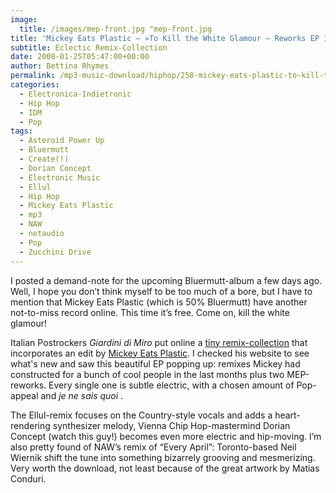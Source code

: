 ```yaml
---
image:
  title: /images/mep-front.jpg "mep-front.jpg
title: 'Mickey Eats Plastic – »To Kill the White Glamour – Reworks EP 1« (Sijis Netlabel)'
subtitle: Eclectic Remix-Collection
date: 2008-01-25T05:47:00+00:00
author: Bettina Rhymes
permalink: /mp3-music-download/hiphop/258-mickey-eats-plastic-to-kill-the-white-glamour-reworks-ep-1
categories:
  - Electronica-Indietronic
  - Hip Hop
  - IDM
  - Pop
tags:
  - Asteroid Power Up
  - Bluermutt
  - Create(!)
  - Dorian Concept
  - Electronic Music
  - Ellul
  - Hip Hop
  - Mickey Eats Plastic
  - mp3
  - NAW
  - netaudio
  - Pop
  - Zucchini Drive
---
```

I posted a demand-note for the upcoming Bluermutt-album a few days ago. Well, I hope you don’t think myself to be too much of a bore, but I have to mention that Mickey Eats Plastic (which is 50% Bluermutt) have another not-to-miss record online. This time it’s free. Come on, kill the white glamour!<!--more-->

Italian Postrockers _Giardini di Míro_ put online a [tiny remix-collection](http://www.giardinidimiro.com/wordpress/?p=103) that incorporates an edit by [Mickey Eats Plastic](http://www.mickeyeatsplastic.com/ "Mickey Eats Plastic Website"). I checked his website to see what's new and saw this beautiful EP popping up: remixes Mickey had constructed for a bunch of cool people in the last months plus two MEP-reworks. Every single one is subtle electric, with a chosen amount of Pop-appeal and _je ne sais quoi_ .

The Ellul-remix focuses on the Country-style vocals and adds a heart-rendering synthesizer melody, Vienna Chip Hop-mastermind Dorian Concept (watch this guy!) becomes even more electric and hip-moving. I’m also pretty found of NAW’s remix of “Every April”: Toronto-based Neil Wiernik shift the tune into something bizarrely grooving and mesmerizing. Very worth the download, not least because of the great artwork by Matias Conduri.

